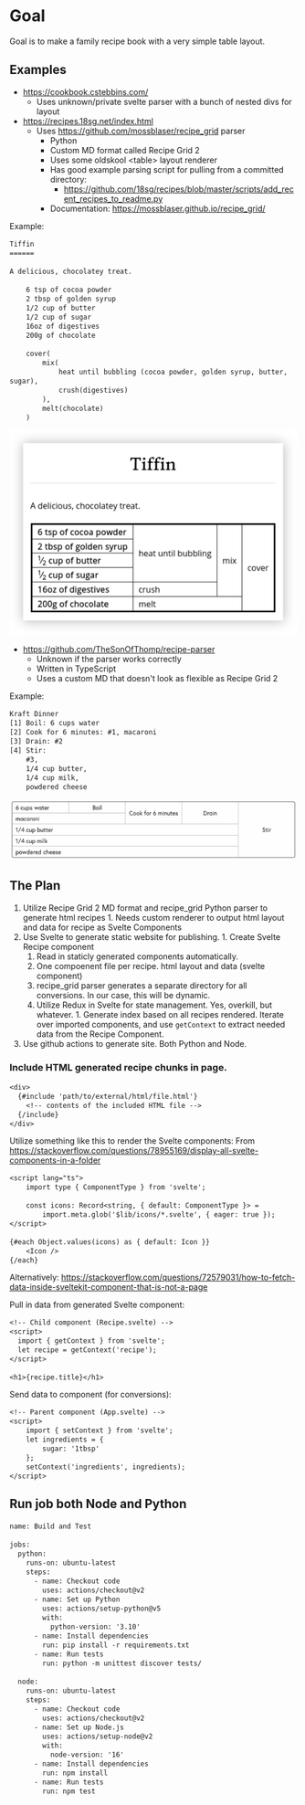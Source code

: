 # Goal
Goal is to make a family recipe book with a very simple table layout.

## Examples
 - https://cookbook.cstebbins.com/
   - Uses unknown/private svelte parser with a bunch of nested divs for layout
 - https://recipes.18sg.net/index.html
   - Uses https://github.com/mossblaser/recipe_grid parser
     - Python
     - Custom MD format called Recipe Grid 2
     - Uses some oldskool \<table\> layout renderer
     - Has good example parsing script for pulling from a committed directory:
       - https://github.com/18sg/recipes/blob/master/scripts/add_recent_recipes_to_readme.py
     - Documentation: https://mossblaser.github.io/recipe_grid/

Example:
```
Tiffin
======

A delicious, chocolatey treat.

    6 tsp of cocoa powder
    2 tbsp of golden syrup
    1/2 cup of butter
    1/2 cup of sugar
    16oz of digestives
    200g of chocolate
    
    cover(
        mix(
            heat until bubbling (cocoa powder, golden syrup, butter, sugar),
            crush(digestives)
        ),
        melt(chocolate)
    )
```
![Tiffin](https://github.com/mossblaser/recipe_grid/blob/main/docs/source/_static/tiffin_example.png)

 - https://github.com/TheSonOfThomp/recipe-parser
   - Unknown if the parser works correctly
   - Written in TypeScript
   - Uses a custom MD that doesn't look as flexible as Recipe Grid 2

Example:

```
Kraft Dinner
[1] Boil: 6 cups water
[2] Cook for 6 minutes: #1, macaroni
[3] Drain: #2
[4] Stir: 
    #3, 
    1/4 cup butter, 
    1/4 cup milk, 
    powdered cheese
```
![kd-example](https://github.com/TheSonOfThomp/recipe-parser/blob/master/kd-example.png)

## The Plan
  1. Utilize Recipe Grid 2 MD format and recipe_grid Python parser to generate html recipes
    1. Needs custom renderer to output html layout and data for recipe as Svelte Components
  1. Use Svelte to generate static website for publishing.
    1. Create Svelte Recipe component
      1. Read in staticly generated components automatically.
        1. One compoenent file per recipe. html layout and data (svelte component)
        1. recipe_grid parser generates a separate directory for all conversions. In our case, this will be dynamic.
      1. Utilize Redux in Svelte for state management. Yes, overkill, but whatever.
    1. Generate index based on all recipes rendered. Iterate over imported components, and use `getContext` to extract needed data from the Recipe Component.
  1. Use github actions to generate site. Both Python and Node.

### Include HTML generated recipe chunks in page.
```
<div>
  {#include 'path/to/external/html/file.html'}
    <!-- contents of the included HTML file -->
  {/include}
</div>
```

Utilize something like this to render the Svelte components:
From https://stackoverflow.com/questions/78955169/display-all-svelte-components-in-a-folder

```
<script lang="ts">
    import type { ComponentType } from 'svelte';

    const icons: Record<string, { default: ComponentType }> =
        import.meta.glob('$lib/icons/*.svelte', { eager: true });
</script>

{#each Object.values(icons) as { default: Icon }}
    <Icon />
{/each}
```

Alternatively: https://stackoverflow.com/questions/72579031/how-to-fetch-data-inside-sveltekit-component-that-is-not-a-page

Pull in data from generated Svelte component:
```
<!-- Child component (Recipe.svelte) -->
<script>
  import { getContext } from 'svelte';
  let recipe = getContext('recipe');
</script>

<h1>{recipe.title}</h1>
```

Send data to component (for conversions):
```
<!-- Parent component (App.svelte) -->
<script>
    import { setContext } from 'svelte';
    let ingredients = {
        sugar: '1tbsp'
    };
    setContext('ingredients', ingredients);
</script>
```

## Run job both Node and Python
```
name: Build and Test

jobs:
  python:
    runs-on: ubuntu-latest
    steps:
      - name: Checkout code
        uses: actions/checkout@v2
      - name: Set up Python
        uses: actions/setup-python@v5
        with:
          python-version: '3.10'
      - name: Install dependencies
        run: pip install -r requirements.txt
      - name: Run tests
        run: python -m unittest discover tests/

  node:
    runs-on: ubuntu-latest
    steps:
      - name: Checkout code
        uses: actions/checkout@v2
      - name: Set up Node.js
        uses: actions/setup-node@v2
        with:
          node-version: '16'
      - name: Install dependencies
        run: npm install
      - name: Run tests
        run: npm test
```

